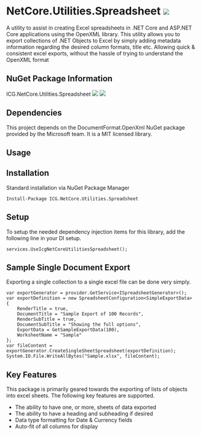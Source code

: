 # NetCore.Utilities.Spreadsheet ![](https://img.shields.io/github/license/iowacomputergurus/netcore.utilities.spreadsheet.svg)
A utility to assist in creating Excel spreadsheets in .NET Core and ASP.NET Core applications using the OpenXML library.  This utility allows you to export collections of
.NET Objects to Excel by simply adding metadata information regarding the desired column formats, title etc.  Allowing quick & consistent excel exports, without the hassle of trying
to understand the OpenXML format

## NuGet Package Information
ICG.NetCore.Utilities.Spreadsheet ![](https://img.shields.io/nuget/v/icg.netcore.utilities.spreadsheet.svg) ![](https://img.shields.io/nuget/dt/icg.netcore.utilities.spreadsheet.svg)

## Dependencies
This project depends on the DocumentFormat.OpenXml NuGet package provided by the Microsoft team. It is a MIT licensed library.

## Usage

## Installation
Standard installation via NuGet Package Manager
```
Install-Package ICG.NetCore.Utilities.Spreadsheet
```

## Setup
To setup the needed dependency injection items for this library, add the following line in your DI setup.
```
services.UseIcgNetCoreUtilitiesSpreadsheet();
```

## Sample Single Document Export

Exporting a single collection to a single excel file can be done very simply. 

```
var exportGenerator = provider.GetService<ISpreadsheetGenerator>();
var exportDefinition = new SpreadsheetConfiguration<SimpleExportData>
{
    RenderTitle = true,
    DocumentTitle = "Sample Export of 100 Records",
    RenderSubTitle = true,
    DocumentSubTitle = "Showing the full options",
    ExportData = GetSampleExportData(100),
    WorksheetName = "Sample"
};
var fileContent = exportGenerator.CreateSingleSheetSpreadsheet(exportDefinition);
System.IO.File.WriteAllBytes("Sample.xlsx", fileContent);
```

## Key Features
This package is primarily geared towards the exporting of lists of objects into excel sheets.  The following key features are supported.

* The ability to have one, or more, sheets of data exported
* The ability to have a heading and subheading if desired
* Data type formatting for Date & Currency fields
* Auto-fit of all columns for display